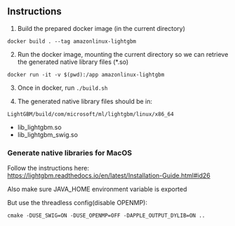## Instructions

1. Build the prepared docker image (in the current directory)

```
docker build . --tag amazonlinux-lightgbm
```

2. Run the docker image, mounting the current directory so we can retrieve the generated native library files (*.so)

```
docker run -it -v $(pwd):/app amazonlinux-lightgbm
```

3. Once in docker, run `./build.sh`

4. The generated native library files should be in:

```
LightGBM/build/com/microsoft/ml/lightgbm/linux/x86_64
```

- lib_lightgbm.so
- lib_lightgbm_swig.so

### Generate native libraries for MacOS

Follow the instructions here:
https://lightgbm.readthedocs.io/en/latest/Installation-Guide.html#id26

Also make sure JAVA_HOME environment variable is exported

But use the threadless config(disable OPENMP):
```
cmake -DUSE_SWIG=ON -DUSE_OPENMP=OFF -DAPPLE_OUTPUT_DYLIB=ON ..
```
